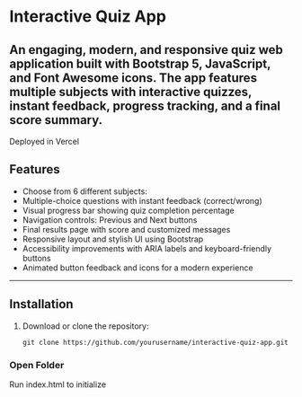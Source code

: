 # Interactive Quiz App

An engaging, modern, and responsive quiz web application built with **Bootstrap 5**, **JavaScript**, and **Font Awesome** icons. The app features multiple subjects with interactive quizzes, instant feedback, progress tracking, and a final score summary.
---
Deployed in Vercel 

## Features

- Choose from 6 different subjects:
- Multiple-choice questions with instant feedback (correct/wrong)
- Visual progress bar showing quiz completion percentage
- Navigation controls: Previous and Next buttons
- Final results page with score and customized messages
- Responsive layout and stylish UI using Bootstrap
- Accessibility improvements with ARIA labels and keyboard-friendly buttons
- Animated button feedback and icons for a modern experience

---

## Installation

1. Download or clone the repository:

   ```
   git clone https://github.com/yourusername/interactive-quiz-app.git

   ```
### Open Folder

Run index.html to initialize 
